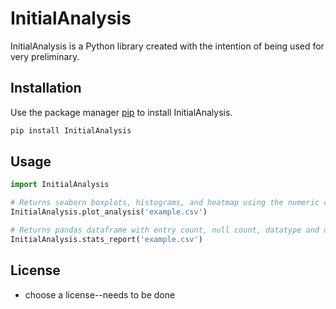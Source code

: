 # InitialAnalysis

InitialAnalysis is a Python library created with the intention of being used for very preliminary.

## Installation

Use the package manager [pip](https://pip.pypa.io/en/stable/) to install InitialAnalysis.

```bash
pip install InitialAnalysis
```

## Usage

```python
import InitialAnalysis

# Returns seaborn boxplots, histograms, and heatmap using the numeric columns
InitialAnalysis.plot_analysis('example.csv')

# Returns pandas dataframe with entry count, null count, datatype and descriptive statistics for each column
InitialAnalysis.stats_report('example.csv')

```

## License

- choose a license--needs to be done